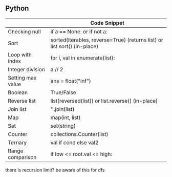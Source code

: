 ## Python

||Code Snippet|
|-|-|
|Checking null|if a == None: or if not a:|
|Sort|sorted(iterables, reverse=True) (returns list) or list.sort() (in-place)|
|Loop with index|for i, val in enumerate(list):
|Integer division| a // 2|
|Setting max value| ans = float("inf")|
|Boolean|True/False|
|Reverse list|list(reversed(list)) or list.reverse() (in-place)|
|Join list|''.join(list)|
|Map|map(int, list)|
|Set|set(string)|
|Counter|collections.Counter(list)|
|Ternary|val if cond else val2|
|Range comparison|if low <= root.val <= high:|

there is recursion limit? be aware of this for dfs
